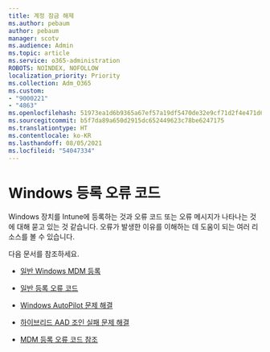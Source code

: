 ```yaml
---
title: 계정 잠금 해제
ms.author: pebaum
author: pebaum
manager: scotv
ms.audience: Admin
ms.topic: article
ms.service: o365-administration
ROBOTS: NOINDEX, NOFOLLOW
localization_priority: Priority
ms.collection: Adm_O365
ms.custom:
- "9000221"
- "4863"
ms.openlocfilehash: 51973ea1d6b9365a67ef57a19df5470de32e9cf71d2f4e471d69e7fa2caa44a9
ms.sourcegitcommit: b5f7da89a650d2915dc652449623c78be6247175
ms.translationtype: HT
ms.contentlocale: ko-KR
ms.lasthandoff: 08/05/2021
ms.locfileid: "54047334"
---
```

# <a name="windows-enrolment-error-codes"></a>Windows 등록 오류 코드

Windows 장치를 Intune에 등록하는 것과 오류 코드 또는 오류 메시지가 나타나는 것에 대해 묻고 있는 것 같습니다. 오류가 발생한 이유를 이해하는 데 도움이 되는 여러 리소스를 볼 수 있습니다.
 
다음 문서를 참조하세요.

- [일반 Windows MDM 등록](https://docs.microsoft.com/mem/intune/enrollment/troubleshoot-windows-enrollment-errors)

- [일반 등록 오류 코드](https://docs.microsoft.com/mem/intune/enrollment/troubleshoot-device-enrollment-in-intune#general-enrollment-error-codes)

- [Windows AutoPilot 문제 해결](https://docs.microsoft.com/windows/deployment/windows-autopilot/troubleshooting)

- [하이브리드 AAD 조인 실패 문제 해결](https://docs.microsoft.com/azure/active-directory/devices/troubleshoot-hybrid-join-windows-current)

- [MDM 등록 오류 코드 참조](https://docs.microsoft.com/windows/win32/mdmreg/mdm-registration-constants)
